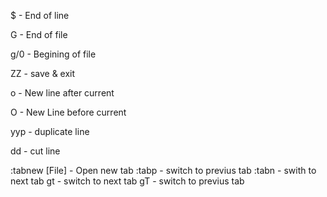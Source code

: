 $ - End of line

G - End of file

g/0 - Begining of file

ZZ - save & exit

o - New line after current

O - New Line before current

yyp - duplicate line

dd - cut line

:tabnew [File] - Open new tab
:tabp - switch to previus tab
:tabn - swith to next tab
gt - switch to next tab
gT - switch to previus tab
